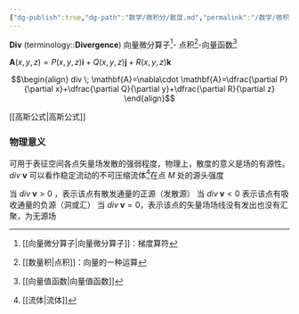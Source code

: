 ```yaml
---
{"dg-publish":true,"dg-path":"数学/微积分/散度.md","permalink":"/数学/微积分/散度/","dgPassFrontmatter":true,"noteIcon":"","created":"2024-05-21T15:20:28.295+08:00","updated":"2024-08-30T12:43:59.324+08:00"}
---
```


**Div**   (terminology::**Divergence**)
向量微分算子[^2]- 点积[^3]-向量函数[^4]

$\mathbf{A}(x,y,z)=P(x,y,z)\mathbf{i}+Q(x,y,z)\mathbf{j}+R(x,y,z)\mathbf{k}$

$$\begin{align}
div \; \mathbf{A}=\nabla\cdot \mathbf{A}=\dfrac{\partial P}{\partial x}+\dfrac{\partial Q}{\partial y}+\dfrac{\partial R}{\partial z}   
\end{align}$$

[[高斯公式\|高斯公式]]
### 物理意义
可用于表征空间各点矢量场发散的强弱程度，物理上，散度的意义是场的有源性。
$div \; \mathbf{v}$ 可以看作稳定流动的不可压缩流体[^1]在点 $M$ 处的源头强度

当 $div \; \mathbf{v}>0$ ，表示该点有散发通量的正源（发散源）
当 $div \; \mathbf{v}<0$ 表示该点有吸收通量的负源（洞或汇）
当 $div \; \mathbf{v}=0$，表示该点的矢量场场线没有发出也没有汇聚，为无源场



[^1]: [[流体\|流体]]
[^2]: [[向量微分算子\|向量微分算子]]：梯度算符
[^3]: [[数量积\|点积]]：向量的一种运算
[^4]: [[向量值函数\|向量值函数]]





